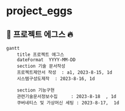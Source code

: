 # project_eggs
## 📖 프로젝트 에그스 :fire:

```mermaid
gantt
    title 프로젝트 에그스
    dateFormat  YYYY-MM-DD
    section 기술 문서작성
    프로젝트제안서 작성  : a1, 2023-8-15, 1d
    시스템구성도제작  : 2023-8-16, 1d

    section 기능구현
    관련기술문서정보수집     : 2023-8-18  , 1d
    쿠버네티스 및 가상머신 세팅 : 2023-8-17,  1d
```